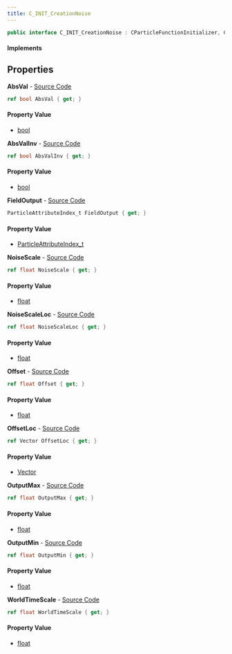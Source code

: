 ```yaml
---
title: C_INIT_CreationNoise
---
```


```csharp
public interface C_INIT_CreationNoise : CParticleFunctionInitializer, CParticleFunction, ISchemaClass<CParticleFunction>, ISchemaClass<CParticleFunctionInitializer>, ISchemaClass<C_INIT_CreationNoise>, ISchemaField, ISchemaClass, INativeHandle
```

#### Implements

## Properties

**AbsVal** - [Source Code](https://github.com/swiftly-solution/swiftlys2/blob/main/managed/src/SwiftlyS2.Generated/Schemas/Interfaces/C_INIT_CreationNoise.cs#L18)

```csharp
ref bool AbsVal { get; }
```

#### Property Value

- [bool](https://learn.microsoft.com/dotnet/api/system.boolean)

**AbsValInv** - [Source Code](https://github.com/swiftly-solution/swiftlys2/blob/main/managed/src/SwiftlyS2.Generated/Schemas/Interfaces/C_INIT_CreationNoise.cs#L20)

```csharp
ref bool AbsValInv { get; }
```

#### Property Value

- [bool](https://learn.microsoft.com/dotnet/api/system.boolean)

**FieldOutput** - [Source Code](https://github.com/swiftly-solution/swiftlys2/blob/main/managed/src/SwiftlyS2.Generated/Schemas/Interfaces/C_INIT_CreationNoise.cs#L16)

```csharp
ParticleAttributeIndex_t FieldOutput { get; }
```

#### Property Value

- [ParticleAttributeIndex_t](/docs/api/shared/schemadefinitions/particleattributeindex_t)

**NoiseScale** - [Source Code](https://github.com/swiftly-solution/swiftlys2/blob/main/managed/src/SwiftlyS2.Generated/Schemas/Interfaces/C_INIT_CreationNoise.cs#L28)

```csharp
ref float NoiseScale { get; }
```

#### Property Value

- [float](https://learn.microsoft.com/dotnet/api/system.single)

**NoiseScaleLoc** - [Source Code](https://github.com/swiftly-solution/swiftlys2/blob/main/managed/src/SwiftlyS2.Generated/Schemas/Interfaces/C_INIT_CreationNoise.cs#L30)

```csharp
ref float NoiseScaleLoc { get; }
```

#### Property Value

- [float](https://learn.microsoft.com/dotnet/api/system.single)

**Offset** - [Source Code](https://github.com/swiftly-solution/swiftlys2/blob/main/managed/src/SwiftlyS2.Generated/Schemas/Interfaces/C_INIT_CreationNoise.cs#L22)

```csharp
ref float Offset { get; }
```

#### Property Value

- [float](https://learn.microsoft.com/dotnet/api/system.single)

**OffsetLoc** - [Source Code](https://github.com/swiftly-solution/swiftlys2/blob/main/managed/src/SwiftlyS2.Generated/Schemas/Interfaces/C_INIT_CreationNoise.cs#L32)

```csharp
ref Vector OffsetLoc { get; }
```

#### Property Value

- [Vector](/docs/api/shared/natives/vector)

**OutputMax** - [Source Code](https://github.com/swiftly-solution/swiftlys2/blob/main/managed/src/SwiftlyS2.Generated/Schemas/Interfaces/C_INIT_CreationNoise.cs#L26)

```csharp
ref float OutputMax { get; }
```

#### Property Value

- [float](https://learn.microsoft.com/dotnet/api/system.single)

**OutputMin** - [Source Code](https://github.com/swiftly-solution/swiftlys2/blob/main/managed/src/SwiftlyS2.Generated/Schemas/Interfaces/C_INIT_CreationNoise.cs#L24)

```csharp
ref float OutputMin { get; }
```

#### Property Value

- [float](https://learn.microsoft.com/dotnet/api/system.single)

**WorldTimeScale** - [Source Code](https://github.com/swiftly-solution/swiftlys2/blob/main/managed/src/SwiftlyS2.Generated/Schemas/Interfaces/C_INIT_CreationNoise.cs#L34)

```csharp
ref float WorldTimeScale { get; }
```

#### Property Value

- [float](https://learn.microsoft.com/dotnet/api/system.single)

